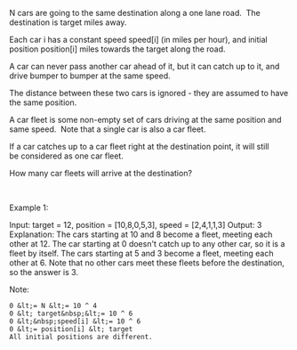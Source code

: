 N cars are going to the same destination along a one lane road.&nbsp; The destination is target&nbsp;miles away.

Each car i&nbsp;has a constant speed speed[i]&nbsp;(in miles per hour), and initial position position[i]&nbsp;miles towards the target along the road.

A car can never pass another car ahead of it, but it can catch up to it, and drive bumper to bumper at the same speed.

The distance between these two cars is ignored - they are assumed to have the same position.

A car fleet is some non-empty set of cars driving&nbsp;at the same position and same speed.&nbsp; Note that a single car is also a car fleet.

If a car catches up to a car fleet right at the destination point, it will&nbsp;still be&nbsp;considered as one car fleet.


How many car fleets will arrive at the destination?

&nbsp;

Example 1:


Input: target = 12, position = [10,8,0,5,3], speed = [2,4,1,1,3]
Output: 3
Explanation:
The cars starting at 10 and 8 become a fleet, meeting each other at 12.
The car starting at 0 doesn&#39;t catch up to any other car, so it is a fleet by itself.
The cars starting at 5 and 3 become a fleet, meeting each other at 6.
Note that no other cars meet these fleets before the destination, so the answer is 3.



Note:


	0 &lt;= N &lt;= 10 ^ 4
	0 &lt; target&nbsp;&lt;= 10 ^ 6
	0 &lt;&nbsp;speed[i] &lt;= 10 ^ 6
	0 &lt;= position[i] &lt; target
	All initial positions are different.
